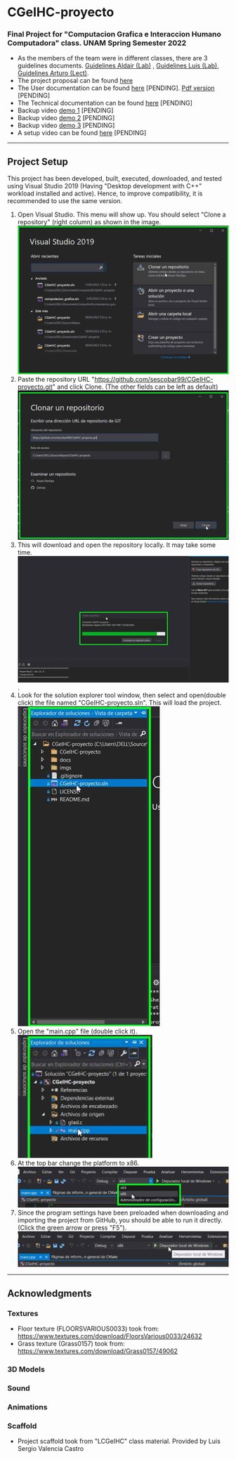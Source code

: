 # CGeIHC-proyecto


### Final Project for "Computacion Grafica e Interaccion Humano Computadora" class. UNAM Spring Semester 2022


* As the members of the team were in different classes, there are 3 guidelines documents. [Guidelines Aldair (Lab)](docs/Lineamientos%20Proyecto%20Lab-Aldair.pdf) , [Guidelines Luis (Lab)](docs/Lineamientos%20Proyecto%20Lab-Luis.pdf), [Guidelines Arturo (Lect)](docs/Lineamientos%20Proyecto%20Teoria-Arturo.pdf).
* The project proposal can be found [here](docs/Propuesta.pdf)
* The User documentation can be found [here](docs/UserDocs.md) [PENDING]. [Pdf version](docs/UserDocs.pdf) [PENDING]
* The Technical documentation can be found [here](docs/TechnicalDocs.md) [PENDING]
* Backup video [demo 1](vids/demo1.mp4) [PENDING]
* Backup video [demo 2](vids/demo2.mp4) [PENDING]
* Backup video [demo 3](vids/demo3.mp4) [PENDING]
* A setup video can be found [here](vids/setup.mp4) [PENDING]

---

## Project Setup

This project has been developed, built, executed, downloaded, and tested using Visual Studio 2019 (Having "Desktop development with C++" workload installed and active). Hence, to improve compatibility, it is recommended to use the same version.

1. Open Visual Studio. This menu will show up. You should select "Clone a repository" (right column) as shown in the image.<br/>![paso1](imgs/setup/1.png)<br/>
2. Paste the repository URL "https://github.com/sescobar99/CGeIHC-proyecto.git" and click Clone. (The other fields can be left as default)<br/>![paso2](imgs/setup/2.png)<br/>
3. This will download and open the repository locally. It may take some time.<br/>![paso3](imgs/setup/3.png).<br/>
4. Look for the solution explorer tool window, then select and open(double click) the file named "CGeIHC-proyecto.sln". This will load the project.<br/>![paso4](imgs/setup/4.png)<br/>
5. Open the "main.cpp" file (double click it).<br/>![paso5](imgs/setup/5.png)<br/>
6. At the top bar change the  platform to x86.<br/>![paso6](imgs/setup/6.png)<br/>
7. Since the program settings have been preloaded when downloading and importing the project from GitHub, you should be able to run it directly. (Click the green arrow or press "F5").<br/>![paso7](imgs/setup/7.png)<br/>

---

## Acknowledgments

### Textures

* Floor texture (FLOORSVARIOUS0033) took from: https://www.textures.com/download/FloorsVarious0033/24632
* Grass texture (Grass0157) took from: https://www.textures.com/download/Grass0157/49062

### 3D Models

### Sound

### Animations

### Scaffold

* Project scaffold took from "LCGeIHC" class material. Provided by Luis Sergio Valencia Castro